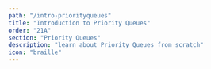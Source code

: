 ```yaml
---
path: "/intro-priorityqueues"
title: "Introduction to Priority Queues"
order: "21A"
section: "Priority Queues"
description: "learn about Priority Queues from scratch"
icon: "braille"
---
```

